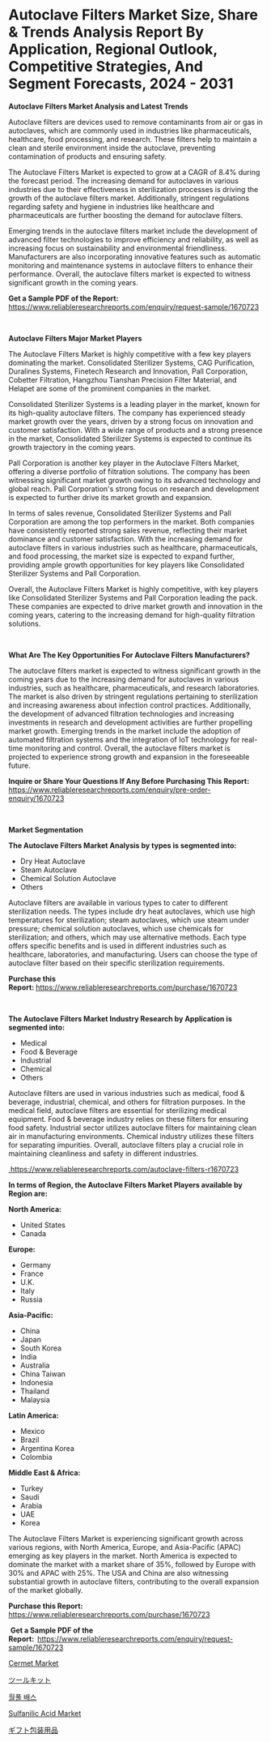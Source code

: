 <p><h1>Autoclave Filters Market Size, Share & Trends Analysis Report By Application, Regional Outlook, Competitive Strategies, And Segment Forecasts, 2024 - 2031</h1></p><p><strong>Autoclave Filters Market Analysis and Latest Trends</strong></p>
<p><p>Autoclave filters are devices used to remove contaminants from air or gas in autoclaves, which are commonly used in industries like pharmaceuticals, healthcare, food processing, and research. These filters help to maintain a clean and sterile environment inside the autoclave, preventing contamination of products and ensuring safety.</p><p>The Autoclave Filters Market is expected to grow at a CAGR of 8.4% during the forecast period. The increasing demand for autoclaves in various industries due to their effectiveness in sterilization processes is driving the growth of the autoclave filters market. Additionally, stringent regulations regarding safety and hygiene in industries like healthcare and pharmaceuticals are further boosting the demand for autoclave filters.</p><p>Emerging trends in the autoclave filters market include the development of advanced filter technologies to improve efficiency and reliability, as well as increasing focus on sustainability and environmental friendliness. Manufacturers are also incorporating innovative features such as automatic monitoring and maintenance systems in autoclave filters to enhance their performance. Overall, the autoclave filters market is expected to witness significant growth in the coming years.</p></p>
<p><strong>Get a Sample PDF of the Report:&nbsp;</strong> <a href="https://www.reliableresearchreports.com/enquiry/request-sample/1670723">https://www.reliableresearchreports.com/enquiry/request-sample/1670723</a></p>
<p>&nbsp;</p>
<p><strong>Autoclave Filters Major Market Players</strong></p>
<p><p>The Autoclave Filters Market is highly competitive with a few key players dominating the market. Consolidated Sterilizer Systems, CAG Purification, Duralines Systems, Finetech Research and Innovation, Pall Corporation, Cobetter Filtration, Hangzhou Tianshan Precision Filter Material, and Helapet are some of the prominent companies in the market.</p><p>Consolidated Sterilizer Systems is a leading player in the market, known for its high-quality autoclave filters. The company has experienced steady market growth over the years, driven by a strong focus on innovation and customer satisfaction. With a wide range of products and a strong presence in the market, Consolidated Sterilizer Systems is expected to continue its growth trajectory in the coming years.</p><p>Pall Corporation is another key player in the Autoclave Filters Market, offering a diverse portfolio of filtration solutions. The company has been witnessing significant market growth owing to its advanced technology and global reach. Pall Corporation's strong focus on research and development is expected to further drive its market growth and expansion.</p><p>In terms of sales revenue, Consolidated Sterilizer Systems and Pall Corporation are among the top performers in the market. Both companies have consistently reported strong sales revenue, reflecting their market dominance and customer satisfaction. With the increasing demand for autoclave filters in various industries such as healthcare, pharmaceuticals, and food processing, the market size is expected to expand further, providing ample growth opportunities for key players like Consolidated Sterilizer Systems and Pall Corporation.</p><p>Overall, the Autoclave Filters Market is highly competitive, with key players like Consolidated Sterilizer Systems and Pall Corporation leading the pack. These companies are expected to drive market growth and innovation in the coming years, catering to the increasing demand for high-quality filtration solutions.</p></p>
<p>&nbsp;</p>
<p><strong>What Are The Key Opportunities For Autoclave Filters Manufacturers?</strong></p>
<p><p>The autoclave filters market is expected to witness significant growth in the coming years due to the increasing demand for autoclaves in various industries, such as healthcare, pharmaceuticals, and research laboratories. The market is also driven by stringent regulations pertaining to sterilization and increasing awareness about infection control practices. Additionally, the development of advanced filtration technologies and increasing investments in research and development activities are further propelling market growth. Emerging trends in the market include the adoption of automated filtration systems and the integration of IoT technology for real-time monitoring and control. Overall, the autoclave filters market is projected to experience strong growth and expansion in the foreseeable future.</p></p>
<p><strong>Inquire or Share Your Questions If Any Before Purchasing This Report:</strong> <a href="https://www.reliableresearchreports.com/enquiry/pre-order-enquiry/1670723">https://www.reliableresearchreports.com/enquiry/pre-order-enquiry/1670723</a></p>
<p>&nbsp;</p>
<p><strong>Market Segmentation</strong></p>
<p><strong>The Autoclave Filters Market Analysis by types is segmented into:</strong></p>
<p><ul><li>Dry Heat Autoclave</li><li>Steam Autoclave</li><li>Chemical Solution Autoclave</li><li>Others</li></ul></p>
<p><p>Autoclave filters are available in various types to cater to different sterilization needs. The types include dry heat autoclaves, which use high temperatures for sterilization; steam autoclaves, which use steam under pressure; chemical solution autoclaves, which use chemicals for sterilization; and others, which may use alternative methods. Each type offers specific benefits and is used in different industries such as healthcare, laboratories, and manufacturing. Users can choose the type of autoclave filter based on their specific sterilization requirements.</p></p>
<p><strong>Purchase this Report:&nbsp;</strong><a href="https://www.reliableresearchreports.com/purchase/1670723">https://www.reliableresearchreports.com/purchase/1670723</a></p>
<p>&nbsp;</p>
<p><strong>The Autoclave Filters Market Industry Research by Application is segmented into:</strong></p>
<p><ul><li>Medical</li><li>Food & Beverage</li><li>Industrial</li><li>Chemical</li><li>Others</li></ul></p>
<p><p>Autoclave filters are used in various industries such as medical, food & beverage, industrial, chemical, and others for filtration purposes. In the medical field, autoclave filters are essential for sterilizing medical equipment. Food & beverage industry relies on these filters for ensuring food safety. Industrial sector utilizes autoclave filters for maintaining clean air in manufacturing environments. Chemical industry utilizes these filters for separating impurities. Overall, autoclave filters play a crucial role in maintaining cleanliness and safety in different industries.</p></p>
<p><a href="https://www.reliableresearchreports.com/autoclave-filters-r1670723">&nbsp;https://www.reliableresearchreports.com/autoclave-filters-r1670723</a></p>
<p><strong>In terms of Region, the Autoclave Filters Market Players available by Region are:</strong></p>
<p>
    <p> <strong> North America: </strong>
        <ul>
            <li>United States</li>
            <li>Canada</li>
        </ul>
        </p> 
    <p> <strong> Europe: </strong>
        <ul>
            <li>Germany</li>
            <li>France</li>
            <li>U.K.</li>
            <li>Italy</li>
            <li>Russia</li>
        </ul>
        </p> 
    <p> <strong> Asia-Pacific: </strong>
        <ul>
            <li>China</li>
            <li>Japan</li>
            <li>South Korea</li>
            <li>India</li>
            <li>Australia</li>
            <li>China Taiwan</li>
            <li>Indonesia</li>
            <li>Thailand</li>
            <li>Malaysia</li>
        </ul>
        </p> 
    <p> <strong> Latin America: </strong>
        <ul>
            <li>Mexico</li>
            <li>Brazil</li>
            <li>Argentina Korea</li>
            <li>Colombia</li>
        </ul>
        </p> 
    <p> <strong> Middle East & Africa: </strong>
        <ul>
            <li>Turkey</li>
            <li>Saudi</li>
            <li>Arabia</li>
            <li>UAE</li>
            <li>Korea</li>
        </ul>
    </p>
    </p>
<p><p>The Autoclave Filters Market is experiencing significant growth across various regions, with North America, Europe, and Asia-Pacific (APAC) emerging as key players in the market. North America is expected to dominate the market with a market share of 35%, followed by Europe with 30% and APAC with 25%. The USA and China are also witnessing substantial growth in autoclave filters, contributing to the overall expansion of the market globally.</p></p>
<p><strong>Purchase this Report: </strong><a href="https://www.reliableresearchreports.com/purchase/1670723">https://www.reliableresearchreports.com/purchase/1670723</a></p>
<p>&nbsp;<strong>Get a Sample PDF of the Report:&nbsp;&nbsp;</strong><a href="https://www.reliableresearchreports.com/enquiry/request-sample/1670723">https://www.reliableresearchreports.com/enquiry/request-sample/1670723</a></p>
<p><strong></strong></p>
<p><p><a href="https://issuu.com/reportprime-2/docs/cermet-market-size-2030.pptx">Cermet Market</a></p><p><a href="https://github.com/pepo3k/Market-Research-Report-List-1/blob/main/863695828066.md">ツールキット</a></p><p><a href="https://github.com/FelipeGrrady654556/Market-Research-Report-List-1/blob/main/111828325518.md">월풀 배스</a></p><p><a href="https://issuu.com/reportprime-2/docs/sulfanilic-acid-market-size-2030.pptx">Sulfanilic Acid Market</a></p><p><a href="https://github.com/vhemk0794148/Market-Research-Report-List-1/blob/main/256704628065.md">ギフト包装用品</a></p></p>